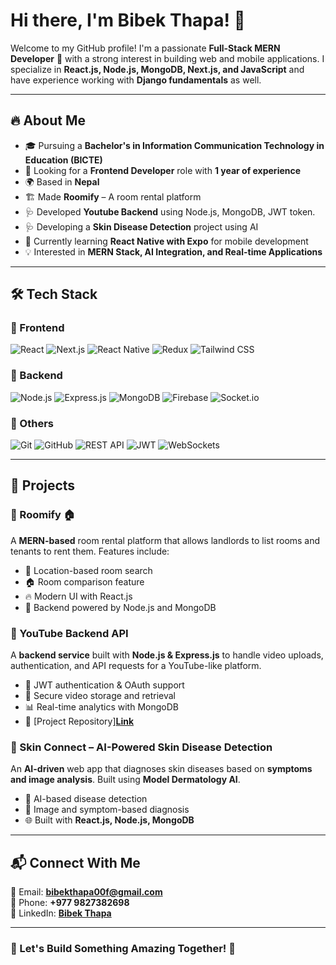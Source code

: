 # Hi there, I'm Bibek Thapa! 👋

Welcome to my GitHub profile! I'm a passionate **Full-Stack MERN Developer** 🚀 with a strong interest in building web and mobile applications. I specialize in **React.js, Node.js, MongoDB, Next.js, and JavaScript** and have experience working with **Django fundamentals** as well.

---

## 🔥 About Me
- 🎓 Pursuing a **Bachelor's in Information Communication Technology in Education (BICTE)**
- 💼 Looking for a **Frontend Developer** role with **1 year of experience**
- 🌍 Based in **Nepal**
- 🏗️ Made **Roomify** – A room rental platform
- 🩺 Developed **Youtube Backend** using Node.js, MongoDB, JWT token.
- 🩺 Developing a **Skin Disease Detection** project using AI
- 🌱 Currently learning **React Native with Expo** for mobile development
- 💡 Interested in **MERN Stack, AI Integration, and Real-time Applications**

---

## 🛠️ Tech Stack
### 🚀 Frontend
![React](https://img.shields.io/badge/React-20232A?style=for-the-badge&logo=react&logoColor=61DAFB)
![Next.js](https://img.shields.io/badge/Next.js-000000?style=for-the-badge&logo=nextdotjs&logoColor=white)
![React Native](https://img.shields.io/badge/React_Native-20232A?style=for-the-badge&logo=react&logoColor=61DAFB)
![Redux](https://img.shields.io/badge/Redux-764ABC?style=for-the-badge&logo=redux&logoColor=white)
![Tailwind CSS](https://img.shields.io/badge/Tailwind_CSS-38B2AC?style=for-the-badge&logo=tailwind-css&logoColor=white)

### 🔧 Backend
![Node.js](https://img.shields.io/badge/Node.js-43853D?style=for-the-badge&logo=node.js&logoColor=white)
![Express.js](https://img.shields.io/badge/Express.js-000000?style=for-the-badge&logo=express&logoColor=white)
![MongoDB](https://img.shields.io/badge/MongoDB-4EA94B?style=for-the-badge&logo=mongodb&logoColor=white)
![Firebase](https://img.shields.io/badge/Firebase-FFCA28?style=for-the-badge&logo=firebase&logoColor=white)
![Socket.io](https://img.shields.io/badge/Socket.io-010101?style=for-the-badge&logo=socket.io&logoColor=white)

### 📌 Others
![Git](https://img.shields.io/badge/Git-F05032?style=for-the-badge&logo=git&logoColor=white)
![GitHub](https://img.shields.io/badge/GitHub-181717?style=for-the-badge&logo=github&logoColor=white)
![REST API](https://img.shields.io/badge/REST-02569B?style=for-the-badge&logo=rest&logoColor=white)
![JWT](https://img.shields.io/badge/JWT-000000?style=for-the-badge&logo=json-web-tokens&logoColor=white)
![WebSockets](https://img.shields.io/badge/WebSockets-0088CC?style=for-the-badge&logo=websocket&logoColor=white)

---

## 📌 Projects
### 🚀 Roomify 🏠
A **MERN-based** room rental platform that allows landlords to list rooms and tenants to rent them. Features include:
- 📍 Location-based room search
- 🏠 Room comparison feature
- 🔥 Modern UI with React.js
- 📡 Backend powered by Node.js and MongoDB

### 🎥 YouTube Backend API
A **backend service** built with **Node.js & Express.js** to handle video uploads, authentication, and API requests for a YouTube-like platform.
- 🔑 JWT authentication & OAuth support
- 📂 Secure video storage and retrieval
- 📊 Real-time analytics with MongoDB
- 🔗 [Project Repository]**[Link]((https://github.com/BibekThapa1/youtube-backend))** 

### 🤖 Skin Connect – AI-Powered Skin Disease Detection
An **AI-driven** web app that diagnoses skin diseases based on **symptoms and image analysis**. Built using **Model Dermatology AI**.
- 🏥 AI-based disease detection
- 📸 Image and symptom-based diagnosis
- 🌐 Built with **React.js, Node.js, MongoDB** 

---

## 📬 Connect With Me
📧 Email: **bibekthapa00f@gmail.com**  
📱 Phone: **+977 9827382698**  
💼 LinkedIn: **[Bibek Thapa](https://www.linkedin.com/in/bibek-thapa-62823b288/)**

---

### 🚀 Let's Build Something Amazing Together! 🎯

